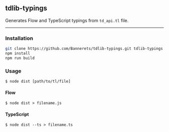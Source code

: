 ## tdlib-typings

Generates Flow and TypeScript typings from `td_api.tl` file.

---

### Installation

```sh
git clone https://github.com/Bannerets/tdlib-typings.git tdlib-typings
npm install
npm run build
```

### Usage

```console
$ node dist [path/to/tl/file]
```

#### Flow

```console
$ node dist > filename.js
```

#### TypeScript

```console
$ node dist --ts > filename.ts
```
